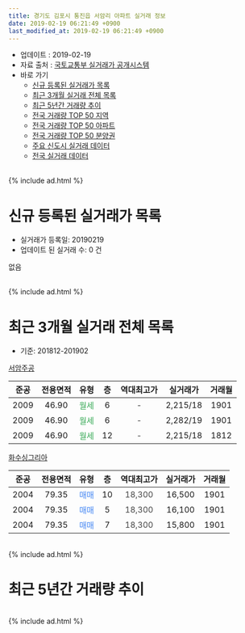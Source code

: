 ```yaml
---
title: 경기도 김포시 통진읍 서암리 아파트 실거래 정보
date: 2019-02-19 06:21:49 +0900
last_modified_at: 2019-02-19 06:21:49 +0900
---
```


* 업데이트 : 2019-02-19
* 자료 출처 : [국토교통부 실거래가 공개시스템](http://rt.molit.go.kr)
* 바로 가기
    * [신규 등록된 실거래가 목록](#신규-등록된-실거래가-목록)
    * [최근 3개월 실거래 전체 목록](#최근-3개월-실거래-전체-목록)
    * [최근 5년간 거래량 추이](#최근-5년간-거래량-추이)
    * [전국 거래량 TOP 50 지역](https://ayogom.github.io/apt-trade-info/최근-3개월-전국에서-가장-거래가-많이-발생한-지역)
    * [전국 거래량 TOP 50 아파트](https://ayogom.github.io/apt-trade-info/최근-3개월-전국에서-가장-거래가-많이-발생한-아파트)
    * [전국 거래량 TOP 50 분양권](https://ayogom.github.io/apt-trade-info/최근-3개월-전국에서-가장-거래가-많이-발생한-분양권)
    * [주요 신도시 실거래 데이터](https://ayogom.github.io/apt-trade-info/주요-신도시)
    * [전국 실거래 데이터](https://ayogom.github.io/apt-trade-info/전국)
<br>
{% include ad.html %}
<br>

# 신규 등록된 실거래가 목록
* 실거래가 등록일: 20190219
* 업데이트 된 실거래 수: 0 건

없음

<br>
{% include ad.html %}
<br>

# 최근 3개월 실거래 전체 목록
* 기준: 201812-201902


[서암주공](https://search.naver.com/search.naver?query=%EA%B2%BD%EA%B8%B0%EB%8F%84+%EA%B9%80%ED%8F%AC%EC%8B%9C+%ED%86%B5%EC%A7%84%EC%9D%8D+%EC%84%9C%EC%95%94%EB%A6%AC+%EC%84%9C%EC%95%94%EC%A3%BC%EA%B3%B5)

|준공|전용면적|유형|층|역대최고가|실거래가|거래월|
|:---:|:---:|:---:|:---:|:---:|:---:|:---:|
|2009|46.90|<span style="color:#34a853">월세</span>|6|<span style="color:#444444">-</span>|2,215/18|1901|
|2009|46.90|<span style="color:#34a853">월세</span>|6|<span style="color:#444444">-</span>|2,282/19|1901|
|2009|46.90|<span style="color:#34a853">월세</span>|12|<span style="color:#444444">-</span>|2,215/18|1812|

[화수싱그리아](https://search.naver.com/search.naver?query=%EA%B2%BD%EA%B8%B0%EB%8F%84+%EA%B9%80%ED%8F%AC%EC%8B%9C+%ED%86%B5%EC%A7%84%EC%9D%8D+%EC%84%9C%EC%95%94%EB%A6%AC+%ED%99%94%EC%88%98%EC%8B%B1%EA%B7%B8%EB%A6%AC%EC%95%84)

|준공|전용면적|유형|층|역대최고가|실거래가|거래월|
|:---:|:---:|:---:|:---:|:---:|:---:|:---:|
|2004|79.35|<span style="color:#4285f3">매매</span>|10|<span style="color:#444444">18,300</span>|16,500|1901|
|2004|79.35|<span style="color:#4285f3">매매</span>|5|<span style="color:#444444">18,300</span>|16,100|1901|
|2004|79.35|<span style="color:#4285f3">매매</span>|7|<span style="color:#444444">18,300</span>|15,800|1901|


<br>
{% include ad.html %}
<br>

# 최근 5년간 거래량 추이


<div style="width:100%;">
    <canvas id="deal_progress" height="200"></canvas>
</div>

<script>
new Chart(document.getElementById("deal_progress"), {
    type: 'line',
    data: {
        labels: ['201402','201403','201404','201405','201406','201407','201408','201409','201410','201411','201412','201501','201502','201503','201504','201505','201506','201507','201508','201509','201510','201511','201512','201601','201602','201603','201604','201605','201606','201607','201608','201609','201610','201611','201612','201701','201702','201703','201704','201705','201706','201707','201708','201709','201710','201711','201712','201801','201802','201803','201804','201805','201806','201807','201808','201809','201810','201811','201812','201901','201902'],
        datasets: [{
            label: '매매',
            pointRadius: 1,
            data: [1, 1, 1, 1, 0, 0, 0, 0, 0, 0, 2, 0, 0, 3, 1, 0, 1, 0, 0, 2, 0, 0, 1, 2, 1, 0, 0, 0, 0, 0, 0, 1, 1, 1, 1, 0, 0, 1, 1, 1, 1, 0, 0, 0, 0, 1, 1, 0, 0, 2, 1, 1, 1, 1, 0, 0, 0, 0, 0, 3, 0],
            borderColor: "rgba(255, 201, 14, 1)",
            backgroundColor: "rgba(255, 201, 14, 0.5)",
            fill: false,
            lineTension: 0
        },{
            label: '전월세',
            pointRadius: 1,
            data: [0, 0, 2, 1, 1, 0, 1, 3, 1, 4, 2, 1, 0, 33, 2, 4, 5, 6, 6, 2, 4, 5, 4, 3, 0, 3, 3, 3, 1, 0, 1, 3, 1, 2, 0, 4, 8, 28, 1, 4, 3, 9, 5, 4, 3, 7, 4, 6, 3, 6, 1, 3, 3, 4, 3, 2, 2, 6, 1, 2, 0],
            borderColor: "rgba(0, 141, 185, 1)",
            backgroundColor: "rgba(0, 141, 185, 0.5)",
            fill: false,
            lineTension: 0
        }
        ]
    },
    options: {
        responsive: true,
        title: {
            display: false
        },
        tooltips: {
            mode: 'index',
            intersect: false
        },
        hover: {
            mode: 'nearest',
            intersect: true
        },
        scales: {
            xAxes: [{
                display: true,
                scaleLabel: {
                    display: true,
                    labelString: '년/월'
                }
            }],
            yAxes: [{
                display: true,
                ticks: {
                    suggestedMin: 0,
                },
                scaleLabel: {
                    display: true,
                    labelString: '실거래 수'
                }
            }]
        }
    }
});

</script>


<br>
{% include ad.html %}
<br>

